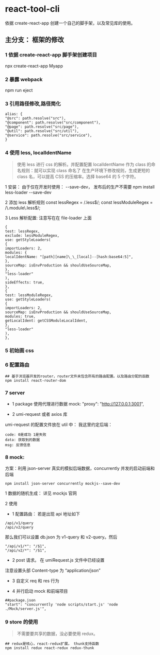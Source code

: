 # react-tool-cli

依据 create-react-app 创建一个自己的脚手架，以及常见库的使用。

## 主分支： 框架的修改

### 1 依据 create-react-app 脚手架创建项目

npx create-react-app Myapp

### 2 暴露 webpack

npm run eject

### 3 引用路径修改,路径简化

```
alias: {
"@src": path.resolve("src"),
"@component": path.resolve("src/component"),
"@page": path.resolve("src/page"),
"@util": path.resolve("src/util"),
"@service": path.resolve("src/service"),
}
```

### 4 使用 less, localIdentName

> 使用 less 进行 css 的解析。并配置配置 localIdentName 作为 class 的命名规则：就可以实现 class 命名了 在生产环境下修改规则，生成更短的 class 名，可以提高 CSS 的压缩率。选择 base64 的 5 个字符。

1 安装： 由于仅在开发时使用： --save-dev， 发布后的生产不需要
npm install less-loader --save-dev

2 添加 less 解析规则
const lessRegex = /\.less$/;
const lessModuleRegex = /\.module\.less$/;

3 Less 解析配置: 注意写在在 file-loader 上面

```
{
test: lessRegex,
exclude: lessModuleRegex,
use: getStyleLoaders(
{
importLoaders: 2,
modules: {
localIdentName: "[path][name]\_\_[local]--[hash:base64:5]",
},
sourceMap: isEnvProduction && shouldUseSourceMap,
},
"less-loader"
),
sideEffects: true,
},
{
test: lessModuleRegex,
use: getStyleLoaders(
{
importLoaders: 2,
sourceMap: isEnvProduction && shouldUseSourceMap,
modules: true,
getLocalIdent: getCSSModuleLocalIdent,
},
"less-loader"
),
},
```

### 5 初始画 css

### 6 配置路由

```
## 基于浏览器开发的router，router文件夹包含所有的路由配置。以及路由分配的函数
npm install react-router-dom
```

### 7 server

- 1 package 使用代理进行数据 mock: "proxy": "http://127.0.0.1:3001",

- 2 umi-request 或者 axios 库

umi-request 的配置文件放在 util 中： 我这里约定后端：

```
code: 0是成功 1是失败
data: 获取到的数据
msg: 反馈信息
```

### 8 mock:

方案：利用 json-server 真实的模拟后端数据，concurrently 并发的启动前端和后端

```
npm install json-server concurrently mockjs--save-dev
```

1 数据的随机生成： 详见 mockjs 官网

2 使用

- 1 配置路由： 若是出现 api 地址如下

```
/api/v1/query
/api/v2/query
```

那么我们可以设置 db.json 为 v1-query 和 v2-query。然后

```
"/api/v1/*": "/$1",
"/api/v2/*": "/$1",
```

- 2 post 请求。 在 umiRequest.js 文件中已经设置

注意设置头部 Content-type 为 “application/json”

- 3 自定义 req 和 res 行为

- 4 并行启动 mock 和前端项目

```
##package.json
"start": "concurrently 'node scripts/start.js' 'node ./Mock/server.js'",
```

### 9 store 的使用

> 不需要要共享的数据，没必要使用 redux。

```
## redux是核心，react-redux扩展， thunk支持函数
npm install redux react-redux redux-thunk
```
